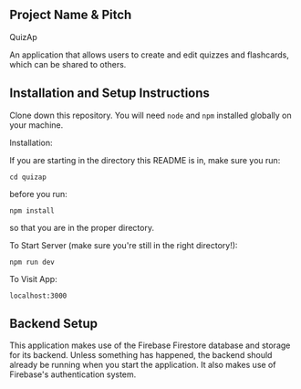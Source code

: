 ## Project Name & Pitch

QuizAp

An application that allows users to create and edit quizzes and flashcards, which can be shared to
others.

## Installation and Setup Instructions

Clone down this repository. You will need `node` and `npm` installed globally on your machine.  

Installation:

If you are starting in the directory this README is in, make sure you run:

`cd quizap`

before you run:

`npm install`

so that you are in the proper directory.

To Start Server (make sure you're still in the right directory!):

`npm run dev`

To Visit App:

`localhost:3000`  

## Backend Setup

This application makes use of the Firebase Firestore database and storage for its backend. Unless
something has happened, the backend should already be running when you start the application. It also
makes use of Firebase's authentication system.